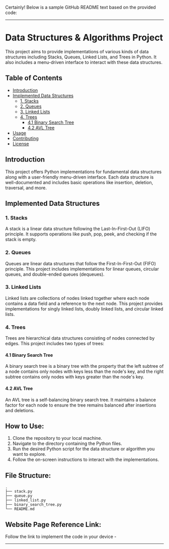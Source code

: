Certainly! Below is a sample GitHub README text based on the provided code:

---

# Data Structures & Algorithms Project

This project aims to provide implementations of various kinds of data structures including Stacks, Queues, Linked Lists, and Trees in Python. It also includes a menu-driven interface to interact with these data structures.

## Table of Contents

- [Introduction](#introduction)
- [Implemented Data Structures](#implemented-data-structures)
  - [1. Stacks](#1-stacks)
  - [2. Queues](#2-queues)
  - [3. Linked Lists](#3-linked-lists)
  - [4. Trees](#4-trees)
    - [4.1 Binary Search Tree](#41-binary-search-tree)
    - [4.2 AVL Tree](#42-avl-tree)
- [Usage](#usage)
- [Contributing](#contributing)
- [License](#license)

## Introduction

This project offers Python implementations for fundamental data structures along with a user-friendly menu-driven interface. Each data structure is well-documented and includes basic operations like insertion, deletion, traversal, and more.

## Implemented Data Structures

### 1. Stacks

A stack is a linear data structure following the Last-In-First-Out (LIFO) principle. It supports operations like push, pop, peek, and checking if the stack is empty.

### 2. Queues

Queues are linear data structures that follow the First-In-First-Out (FIFO) principle. This project includes implementations for linear queues, circular queues, and double-ended queues (dequeues).

### 3. Linked Lists

Linked lists are collections of nodes linked together where each node contains a data field and a reference to the next node. This project provides implementations for singly linked lists, doubly linked lists, and circular linked lists.

### 4. Trees

Trees are hierarchical data structures consisting of nodes connected by edges. This project includes two types of trees:

#### 4.1 Binary Search Tree

A binary search tree is a binary tree with the property that the left subtree of a node contains only nodes with keys less than the node's key, and the right subtree contains only nodes with keys greater than the node's key.

#### 4.2 AVL Tree

An AVL tree is a self-balancing binary search tree. It maintains a balance factor for each node to ensure the tree remains balanced after insertions and deletions.

## How to Use:

1. Clone the repository to your local machine.
2. Navigate to the directory containing the Python files.
3. Run the desired Python script for the data structure or algorithm you want to explore.
4. Follow the on-screen instructions to interact with the implementations.

## File Structure:

```
.
├── stack.py
├── queue.py
├── linked_list.py
├── binary_search_tree.py
└── README.md
```
## Website Page Reference Link:

Follow the link to implement the code in your device - 


---


